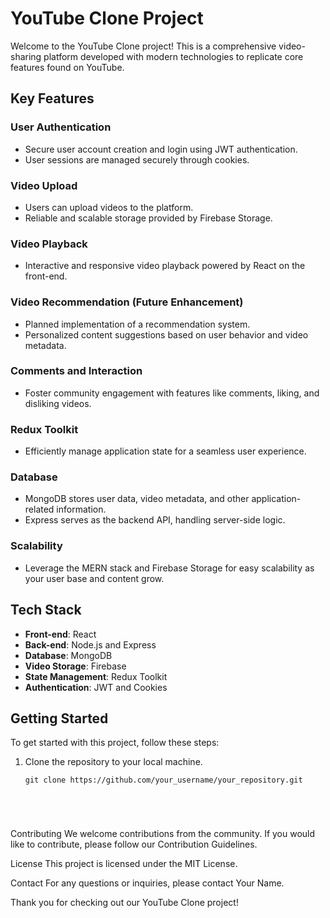 # YouTube Clone Project

Welcome to the YouTube Clone project! This is a comprehensive video-sharing platform developed with modern technologies to replicate core features found on YouTube.

## Key Features

### User Authentication

- Secure user account creation and login using JWT authentication.
- User sessions are managed securely through cookies.

### Video Upload

- Users can upload videos to the platform.
- Reliable and scalable storage provided by Firebase Storage.

### Video Playback

- Interactive and responsive video playback powered by React on the front-end.

### Video Recommendation (Future Enhancement)

- Planned implementation of a recommendation system.
- Personalized content suggestions based on user behavior and video metadata.

### Comments and Interaction

- Foster community engagement with features like comments, liking, and disliking videos.

### Redux Toolkit

- Efficiently manage application state for a seamless user experience.

### Database

- MongoDB stores user data, video metadata, and other application-related information.
- Express serves as the backend API, handling server-side logic.

### Scalability

- Leverage the MERN stack and Firebase Storage for easy scalability as your user base and content grow.

## Tech Stack

- **Front-end**: React
- **Back-end**: Node.js and Express
- **Database**: MongoDB
- **Video Storage**: Firebase
- **State Management**: Redux Toolkit
- **Authentication**: JWT and Cookies

## Getting Started

To get started with this project, follow these steps:

1. Clone the repository to your local machine.
   ```shell
   git clone https://github.com/your_username/your_repository.git





Contributing
We welcome contributions from the community. If you would like to contribute, please follow our Contribution Guidelines.

License
This project is licensed under the MIT License.

Contact
For any questions or inquiries, please contact Your Name.

Thank you for checking out our YouTube Clone project!
